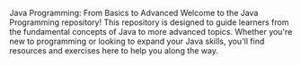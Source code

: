 Java Programming: From Basics to Advanced
Welcome to the Java Programming repository! This repository is designed to guide learners from the fundamental concepts of Java to more advanced topics. Whether you're new to programming or looking to expand your Java skills, you'll find resources and exercises here to help you along the way.
